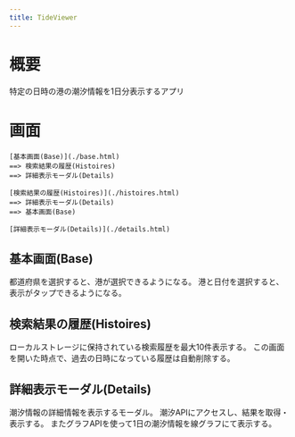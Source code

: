 ```yaml
---
title: TideViewer
---
```


# 概要

特定の日時の港の潮汐情報を1日分表示するアプリ

# 画面

```uiflows
[基本画面(Base)](./base.html)
==> 検索結果の履歴(Histoires)
==> 詳細表示モーダル(Details)

[検索結果の履歴(Histoires)](./histoires.html)
==> 詳細表示モーダル(Details)
==> 基本画面(Base)

[詳細表示モーダル(Details)](./details.html)
```

## 基本画面(Base)

都道府県を選択すると、港が選択できるようになる。
港と日付を選択すると、表示がタップできるようになる。

## 検索結果の履歴(Histoires)

ローカルストレージに保持されている検索履歴を最大10件表示する。
この画面を開いた時点で、過去の日時になっている履歴は自動削除する。

## 詳細表示モーダル(Details)

潮汐情報の詳細情報を表示するモーダル。
潮汐APIにアクセスし、結果を取得・表示する。
またグラフAPIを使って1日の潮汐情報を線グラフにて表示する。